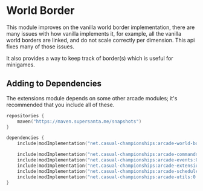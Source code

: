 # World Border

This module improves on the vanilla world border implementation, there are many issues
with how vanilla implements it, for example, all the vanilla world borders are linked,
and do not scale correctly per dimension. This api fixes many of those issues.

It also provides a way to keep track of border(s) which is useful for minigames.

## Adding to Dependencies

The extensions module depends on some other arcade modules; it's recommended that you
include all of these.

```kts
repositories {
    maven("https://maven.supersanta.me/snapshots")
}

dependencies {
    include(modImplementation("net.casual-championships:arcade-world-border:0.3.0-alpha.29+1.21.1")!!)

    include(modImplementation("net.casual-championships:arcade-commands:0.3.0-alpha.29+1.21.1")!!)
    include(modImplementation("net.casual-championships:arcade-events:0.3.0-alpha.29+1.21.1")!!)
    include(modImplementation("net.casual-championships:arcade-extensions:0.3.0-alpha.29+1.21.1")!!)
    include(modImplementation("net.casual-championships:arcade-scheduler:0.3.0-alpha.29+1.21.1")!!)
    include(modImplementation("net.casual-championships:arcade-utils:0.3.0-alpha.29+1.21.1")!!)
}
```
